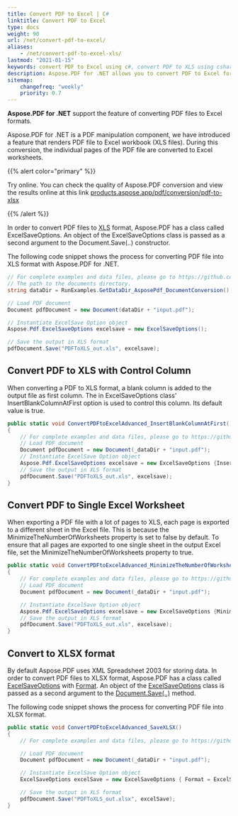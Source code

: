 ```yaml
---
title: Convert PDF to Excel | C#
linktitle: Convert PDF to Excel
type: docs
weight: 90
url: /net/convert-pdf-to-excel/
aliases:
    - /net/convert-pdf-to-excel-xls/
lastmod: "2021-01-15"
keywords: convert PDF to Excel using c#, convert PDF to XLS using csharp, convert PDF to XLSX using csharp, export table from PDF to Excel in csharp.
description: Aspose.PDF for .NET allows you to convert PDF to Excel format using c#. During this, the individual pages of the PDF file are converted to Excel worksheets.
sitemap:
    changefreq: "weekly"
    priority: 0.7
---
```


**Aspose.PDF for .NET** support the feature of converting PDF files to Excel formats.

Aspose.PDF for .NET is a PDF manipulation component, we have introduced a feature that renders PDF file to Excel workbook (XLS files). During this conversion, the individual pages of the PDF file are converted to Excel worksheets.

{{% alert color="primary" %}}

Try online. You can check the quality of Aspose.PDF conversion and view the results online at this link [products.aspose.app/pdf/conversion/pdf-to-xlsx](https://products.aspose.app/pdf/conversion/pdf-to-xlsx)

{{% /alert %}}

In order to convert PDF files to <abbr title="Microsoft Excel Spreadsheet">XLS</abbr> format, Aspose.PDF has a class called ExcelSaveOptions. An object of the ExcelSaveOptions class is passed as a second argument to the Document.Save(..) constructor.

The following code snippet shows the process for converting PDF file into XLS format with Aspose.PDF for .NET.

```csharp
// For complete examples and data files, please go to https://github.com/aspose-pdf/Aspose.PDF-for-.NET
// The path to the documents directory.
string dataDir = RunExamples.GetDataDir_AsposePdf_DocumentConversion();

// Load PDF document
Document pdfDocument = new Document(dataDir + "input.pdf");

// Instantiate ExcelSave Option object
Aspose.Pdf.ExcelSaveOptions excelsave = new ExcelSaveOptions();

// Save the output in XLS format
pdfDocument.Save("PDFToXLS_out.xls", excelsave);
```

## Convert PDF to XLS with Control Column

When converting a PDF to XLS format, a blank column is added to the output file as first column. The in ExcelSaveOptions class' InsertBlankColumnAtFirst option is used to control this column. Its default value is true.

```csharp
public static void ConvertPDFtoExcelAdvanced_InsertBlankColumnAtFirst()
{
    // For complete examples and data files, please go to https://github.com/aspose-pdf/Aspose.PDF-for-.NET
    // Load PDF document
    Document pdfDocument = new Document(_dataDir + "input.pdf");
    // Instantiate ExcelSave Option object
    Aspose.Pdf.ExcelSaveOptions excelsave = new ExcelSaveOptions {InsertBlankColumnAtFirst = false};
    // Save the output in XLS format
    pdfDocument.Save("PDFToXLS_out.xls", excelsave);
}
```

## Convert PDF to Single Excel Worksheet

When exporting a PDF file with a lot of pages to XLS, each page is exported to a different sheet in the Excel file. This is because the MinimizeTheNumberOfWorksheets property is set to false by default. To ensure that all pages are exported to one single sheet in the output Excel file, set the MinimizeTheNumberOfWorksheets property to true.

```csharp
public static void ConvertPDFtoExcelAdvanced_MinimizeTheNumberOfWorksheets()
{
    // For complete examples and data files, please go to https://github.com/aspose-pdf/Aspose.PDF-for-.NET
    // Load PDF document
    Document pdfDocument = new Document(_dataDir + "input.pdf");

    // Instantiate ExcelSave Option object
    Aspose.Pdf.ExcelSaveOptions excelsave = new ExcelSaveOptions {MinimizeTheNumberOfWorksheets = true};
    // Save the output in XLS format
    pdfDocument.Save("PDFToXLS_out.xls", excelsave);
}
```

## Convert to XLSX format

By default Aspose.PDF uses  XML Spreadsheet 2003 for storing data. In order to convert PDF files to XLSX format, Aspose.PDF has a class called [ExcelSaveOptions](https://apireference.aspose.com/pdf/net/aspose.pdf/excelsaveoptions) with [Format](https://apireference.aspose.com/pdf/net/aspose.pdf/excelsaveoptions/properties/format). An object of the [ExcelSaveOptions](https://apireference.aspose.com/pdf/net/aspose.pdf/excelsaveoptions) class is passed as a second argument to the [Document.Save(..)](https://apireference.aspose.com/pdf/net/aspose.pdf/document/methods/save/index) method.

The following code snippet shows the process for converting PDF file into XLSX format.

```csharp
public static void ConvertPDFtoExcelAdvanced_SaveXLSX()
{
    // For complete examples and data files, please go to https://github.com/aspose-pdf/Aspose.PDF-for-.NET

    // Load PDF document
    Document pdfDocument = new Document(_dataDir + "input.pdf");

    // Instantiate ExcelSave Option object
    ExcelSaveOptions excelSave = new ExcelSaveOptions { Format = ExcelSaveOptions.ExcelFormat.XLSX};

    // Save the output in XLS format
    pdfDocument.Save("PDFToXLS_out.xlsx", excelSave);
}
```
